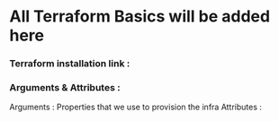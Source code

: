 # All Terraform Basics will be added here

### Terraform installation link :

### Arguments & Attributes : 

Arguments  : Properties that we use to provision the infra 
Attributes :